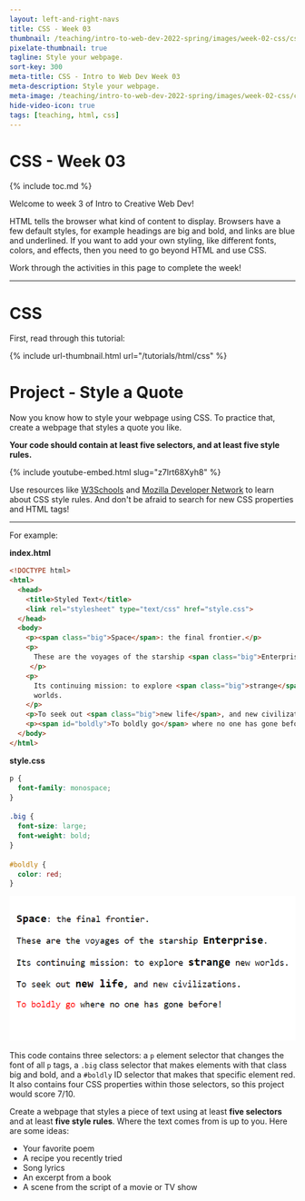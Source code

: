 ```yaml
---
layout: left-and-right-navs
title: CSS - Week 03
thumbnail: /teaching/intro-to-web-dev-2022-spring/images/week-02-css/css.png
pixelate-thumbnail: true
tagline: Style your webpage.
sort-key: 300
meta-title: CSS - Intro to Web Dev Week 03
meta-description: Style your webpage.
meta-image: /teaching/intro-to-web-dev-2022-spring/images/week-02-css/css.png
hide-video-icon: true
tags: [teaching, html, css]
---
```


# CSS - Week 03

{% include toc.md %}

Welcome to week 3 of Intro to Creative Web Dev!

HTML tells the browser what kind of content to display. Browsers have a few default styles, for example headings are big and bold, and links are blue and underlined. If you want to add your own styling, like different fonts, colors, and effects, then you need to go beyond HTML and use CSS.

Work through the activities in this page to complete the week!

---

# CSS

First, read through this tutorial:

{% include url-thumbnail.html url="/tutorials/html/css" %}

# Project - Style a Quote

Now you know how to style your webpage using CSS. To practice that, create a webpage that styles a quote you like.

**Your code should contain at least five selectors, and at least five style rules.**

{% include youtube-embed.html slug="z7lrt68Xyh8" %}

Use resources like [W3Schools](https://www.w3schools.com/) and [Mozilla Developer Network](https://developer.mozilla.org/) to learn about CSS style rules. And don't be afraid to search for new CSS properties and HTML tags!

---

For example:

**index.html**

```html
<!DOCTYPE html>
<html>
  <head>
    <title>Styled Text</title>
    <link rel="stylesheet" type="text/css" href="style.css">
  </head>
  <body>
    <p><span class="big">Space</span>: the final frontier.</p>
    <p>
      These are the voyages of the starship <span class="big">Enterprise</span>.
     </p>
    <p>
      Its continuing mission: to explore <span class="big">strange</span> new
      worlds.
    </p>
    <p>To seek out <span class="big">new life</span>, and new civilizations.</p>
    <p><span id="boldly">To boldly go</span> where no one has gone before!</p>
  </body>
</html>
```

**style.css**

```css
p {
  font-family: monospace;
}

.big {
  font-size: large;
  font-weight: bold;
}

#boldly {
  color: red;
}
```

![styled Star Trek speech](/teaching/intro-to-web-dev-2022-fall/images/css-1.png)

This code contains three selectors: a `p` element selector that changes the font of all `p` tags, a `.big` class selector that makes elements with that class big and bold, and a `#boldly` ID selector that makes that specific element red. It also contains four CSS properties within those selectors, so this project would score 7/10.

Create a webpage that styles a piece of text using at least **five selectors** and at least **five style rules**. Where the text comes from is up to you. Here are some ideas:

- Your favorite poem
- A recipe you recently tried
- Song lyrics
- An excerpt from a book
- A scene from the script of a movie or TV show
